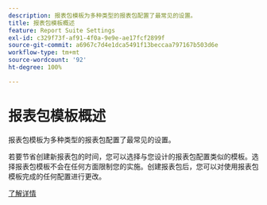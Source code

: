 ```yaml
---
description: 报表包模板为多种类型的报表包配置了最常见的设置。
title: 报表包模板概述
feature: Report Suite Settings
exl-id: c329f73f-af91-4f0a-9e9e-ae17fcf2899f
source-git-commit: a6967c7d4e1dca5491f13beccaa797167b503d6e
workflow-type: tm+mt
source-wordcount: '92'
ht-degree: 100%

---
```


# 报表包模板概述

报表包模板为多种类型的报表包配置了最常见的设置。

若要节省创建新报表包的时间，您可以选择与您设计的报表包配置类似的模板。选择报表包模板不会在任何方面限制您的实施。创建报表包后，您可以对使用报表包模板完成的任何配置进行更改。

[了解详情](/help/admin/tools/manage-rs/rs-templates/default-rs-template.md)
